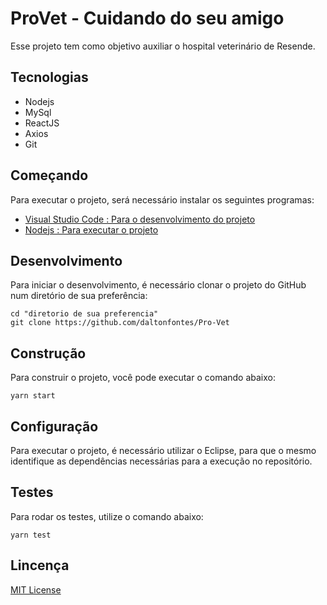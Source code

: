 # ProVet - Cuidando do seu amigo

Esse projeto tem como objetivo auxiliar o hospital veterinário de Resende.

## Tecnologias

- Nodejs
- MySql
- ReactJS
- Axios
- Git

## Começando

Para executar o projeto, será necessário instalar os seguintes programas:

- [Visual Studio Code : Para o desenvolvimento do projeto](https://code.visualstudio.com/)
- [Nodejs : Para executar o projeto](https://nodejs.org/en/)


## Desenvolvimento

Para iniciar o desenvolvimento, é necessário clonar o projeto do GitHub num diretório de sua preferência:

```shell
cd "diretorio de sua preferencia"
git clone https://github.com/daltonfontes/Pro-Vet
```
## Construção

Para construir o projeto, você pode executar o comando abaixo:

```shell
yarn start
```
## Configuração

Para executar o projeto, é necessário utilizar o Eclipse, para que o mesmo identifique as dependências necessárias para a execução no repositório.

## Testes

Para rodar os testes, utilize o comando abaixo:

```shell
yarn test
```

## Lincença

[MIT License](https://github.com/daltonfontes/Pro-Vet/blob/main/LICENSE)